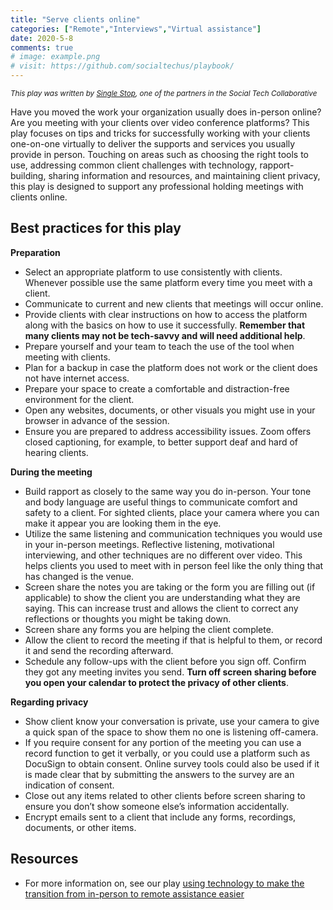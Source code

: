 ```yaml
---
title: "Serve clients online"
categories: ["Remote","Interviews","Virtual assistance"]
date: 2020-5-8
comments: true
# image: example.png
# visit: https://github.com/socialtechus/playbook/
---
```


<small><i>This play was written by [Single Stop](https://singlestop.org/), one of the partners in the Social Tech Collaborative</i></small>

Have you moved the work your organization usually does in-person online? Are you meeting with your clients over video conference platforms? This play focuses on tips and tricks for successfully working with your clients one-on-one virtually to deliver the supports and services you usually provide in person. Touching on areas such as choosing the right tools to use, addressing common client challenges with technology, rapport-building, sharing information and resources, and maintaining client privacy, this play is designed to support any professional holding meetings with clients online.

## Best practices for this play
**Preparation**

* Select an appropriate platform to use consistently with clients. Whenever possible use the same platform every time you meet with a client.
* Communicate to current and new clients that meetings will occur online.
* Provide clients with clear instructions on how to access the platform along with the basics on how to use it successfully. **Remember that many clients may not be tech-savvy and will need additional help**.
* Prepare yourself and your team to teach the use of the tool when meeting with clients.
* Plan for a backup in case the platform does not work or the client does not have internet access.
* Prepare your space to create a comfortable and distraction-free environment for the client.
* Open any websites, documents, or other visuals you might use in your browser in advance of the session.
* Ensure you are prepared to address accessibility issues. Zoom offers closed captioning, for example, to better support deaf and hard of hearing clients.

**During the meeting**
* Build rapport as closely to the same way you do in-person. Your tone and body language are useful things to communicate comfort and safety to a client. For sighted clients, place your camera where you can make it appear you are looking them in the eye.
* Utilize the same listening and communication techniques you would use in your in-person meetings. Reflective listening, motivational interviewing, and other techniques are no different over video. This helps clients you used to meet with in person feel like the only thing that has changed is the venue.
* Screen share the notes you are taking or the form you are filling out (if applicable) to show the client you are understanding what they are saying. This can increase trust and allows the client to correct any reflections or thoughts you might be taking down.
* Screen share any forms you are helping the client complete.
* Allow the client to record the meeting if that is helpful to them, or record it and send the recording afterward.
* Schedule any follow-ups with the client before you sign off. Confirm they got any meeting invites you send. **Turn off screen sharing before you open your calendar to protect the privacy of other clients**.

**Regarding privacy**

* Show client know your conversation is private, use your camera to give a quick span of the space to show them no one is listening off-camera.
* If you require consent for any portion of the meeting you can use a record function to get it verbally, or you could use a platform such as DocuSign to obtain consent. Online survey tools could also be used if it is made clear that by submitting the answers to the survey are an indication of consent.
* Close out any items related to other clients before screen sharing to ensure you don’t show someone else’s information accidentally.
* Encrypt emails sent to a client that include any forms, recordings, documents, or other items.


## Resources

* For more information on, see our play [using technology to make the transition from in-person to remote assistance easier](../make-remote-work)
